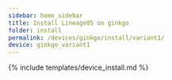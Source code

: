 ```yaml
---
sidebar: home_sidebar
title: Install LineageOS on ginkgo
folder: install
permalink: /devices/ginkgo/install/variant1/
device: ginkgo_variant1
---
```

{% include templates/device_install.md %}

